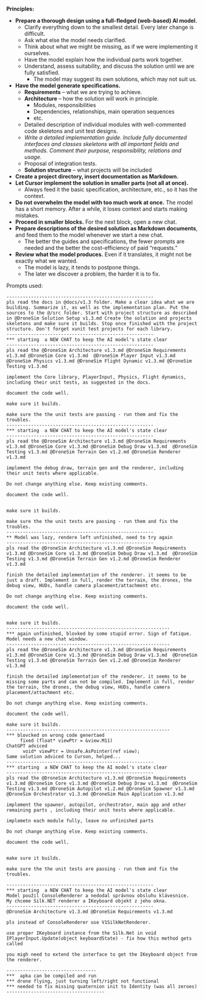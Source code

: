 **Principles:**

- **Prepare a thorough design using a full-fledged (web-based) AI model.**
  - Clarify everything down to the smallest detail. Every later change is difficult.
  - Ask what else the model needs clarified.
  - Think about what we might be missing, as if we were implementing it ourselves.
  - Have the model explain how the individual parts work together.
  - Understand, assess suitability, and discuss the solution until we are fully satisfied.
    - The model may suggest its own solutions, which may not suit us.
- **Have the model generate specifications.**
  - **Requirements** – what we are trying to achieve.
  - **Architecture** – how the solution will work in principle.
    - Modules, responsibilities
    - Dependencies, relationships, main operation sequences
    - etc.
  - Detailed description of individual modules with well-commented code skeletons and unit test designs.
  - *Write a detailed implementation guide. Include fully documented interfaces and classes skeletons with all important fields and methods. Comment their purpose, responsibility, relations and usage.*
  - Proposal of integration tests.
  - **Solution structure** – what projects will be included
- **Create a project directory, insert documentation as Markdown.**
- **Let Cursor implement the solution in smaller parts (not all at once).**
  - Always feed it the basic specification, architecture, etc., so it has the context.
- **Do not overwhelm the model with too much work at once.** The model has a short memory. After a while, it loses context and starts making mistakes.
- **Proceed in smaller blocks.** For the next block, open a new chat.
- **Prepare descriptions of the desired solution as Markdown documents**, and feed them to the model whenever we start a new chat.
  - The better the guides and specifications, the fewer prompts are needed and the better the cost-efficiency of paid “requests.”
- **Review what the model produces.** Even if it translates, it might not be exactly what we wanted.
  - The model is lazy, it tends to postpone things.
  - The later we discover a problem, the harder it is to fix.



Prompts used:



```
------------------------------------------------------
pls read the docs in @docs/v1.3 folder. Make a clear idea what we are building. Summarize it, as well as the implementation plan. Put the sources to the @/src folder. Start with project structure as described in @DroneSim Solution Setup v1.3.md Create the solution and projects skeletons and make sure it builds. Stop once finished with the project structure. Don't forget xunit test projects for each library.
------------------------------------------------------
*** starting  a NEW CHAT to keep the AI model's state clear
------------------------------------------------------
pls read the @DroneSim Architecture v1.3.md @DroneSim Requirements v1.3.md @DroneSim Core v1.3.md  @DroneSim Player Input v1.3.md @DroneSim Physics v1.3.md @DroneSim Flight Dynamic v1.3.md @DroneSim Testing v1.3.md 

implement the Core library, PlayerInput, Physics, Flight dynamics, including their unit tests, as suggested in the docs. 

document the code well.

make sure it builds.

make sure the the unit tests are passing - run them and fix the troubles.
------------------------------------------------------
*** starting  a NEW CHAT to keep the AI model's state clear
------------------------------------------------------
pls read the @DroneSim Architecture v1.3.md @DroneSim Requirements v1.3.md @DroneSim Core v1.3.md @DroneSim Debug Draw v1.3.md  @DroneSim Testing v1.3.md @DroneSim Terrain Gen v1.2.md @DroneSim Renderer v1.3.md 

implement the debug draw, terrain gen and the renderer, including their unit tests where applicable. 

Do not change anything else. Keep existing comments.

document the code well.


make sure it builds.

make sure the the unit tests are passing - run them and fix the troubles.
------------------------------------------------------
** Model was lazy, rendere left unfinished, need to try again
------------------------------------------------------
pls read the @DroneSim Architecture v1.3.md @DroneSim Requirements v1.3.md @DroneSim Core v1.3.md @DroneSim Debug Draw v1.3.md  @DroneSim Testing v1.3.md @DroneSim Terrain Gen v1.2.md @DroneSim Renderer v1.3.md 

finish the detailed implementation of the renderer. it seems to be just a draft. Implement in full, render the terrain, the drones, the debug view, HUDs, handle camera placement/attachment etc.

Do not change anything else. Keep existing comments.

document the code well.


make sure it builds.
------------------------------------------------------------
*** again unfinished, blovked by some stupid error. Sign of fatique. Model needs a new chat window.
------------------------------------------------------------
pls read the @DroneSim Architecture v1.3.md @DroneSim Requirements v1.3.md @DroneSim Core v1.3.md @DroneSim Debug Draw v1.3.md  @DroneSim Testing v1.3.md @DroneSim Terrain Gen v1.2.md @DroneSim Renderer v1.3.md 

finish the detailed implementation of the renderer. it seems to be missing some parts and can not be compiled. Implement in full, render the terrain, the drones, the debug view, HUDs, handle camera placement/attachment etc.

Do not change anything else. Keep existing comments.

document the code well.

make sure it builds.
------------------------------------------------------------
*** blovcked on wrong code genertaed
     fixed (float* viewPtr = &view.M11)
ChatGPT adviced
      void* viewPtr = Unsafe.AsPointer(ref view);
Same solution adviced to Curson, helped...
------------------------------------------------------
*** starting  a NEW CHAT to keep the AI model's state clear
------------------------------------------------------
pls read the @DroneSim Architecture v1.3.md @DroneSim Requirements v1.3.md @DroneSim Core v1.3.md @DroneSim Debug Draw v1.3.md  @DroneSim Testing v1.3.md @DroneSim Autopilot v1.2.md @DroneSim Spawner v1.3.md @DroneSim Orchestrator v1.3.md @DroneSim Main Application v1.3.md 

implement the spawner, autopilot, orchestrator, main app and other remaining parts , including their unit tests where applicable. 

implemetn each module fully, leave no unfinished parts

Do not change anything else. Keep existing comments.

document the code well.


make sure it builds.

make sure the the unit tests are passing - run them and fix the troubles.

------------------------------------------------------
*** starting  a NEW CHAT to keep the AI model's state clear
Model použil ConsoleRenderer a nedodal správnou obsluhu klávesnice.
My chceme Silk.NET renderer a IKeyboard objekt z jeho okna.
------------------------------------------------------
@DroneSim Architecture v1.3.md @DroneSim Requirements v1.3.md 

pls instead of ConsoleRenderer use V1SilkNetRenderer.

use proper IKeyboard instance from the Silk.Net in void IPlayerInput.Update(object keyboardState) - fix how this method gets called

you migh need to extend the interface to get the IKeyboard object from the renderer.

---------------------------------
***  apka can be compiled and run
*** drone flying, just turning left/right not functional
*** needed to fix missing quaternion init to Identity (was all zeroes)
------------------------------------
```

